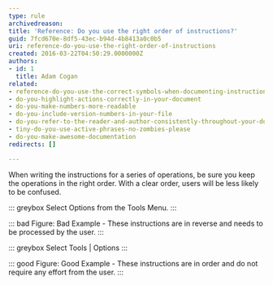 ```yaml
---
type: rule
archivedreason: 
title: 'Reference: Do you use the right order of instructions?'
guid: 7fcd670e-8df5-43ec-b94d-4b8413a0c0b5
uri: reference-do-you-use-the-right-order-of-instructions
created: 2016-03-22T04:50:29.0000000Z
authors:
- id: 1
  title: Adam Cogan
related:
- reference-do-you-use-the-correct-symbols-when-documenting-instructions
- do-you-highlight-actions-correctly-in-your-document
- do-you-make-numbers-more-readable
- do-you-include-version-numbers-in-your-file
- do-you-refer-to-the-reader-and-author-consistently-throughout-your-document
- tiny-do-you-use-active-phrases-no-zombies-please
- do-you-make-awesome-documentation
redirects: []

---
```


When writing the instructions for a series of operations, be sure you keep the operations in the right order. With a clear order, users will be less likely to be confused.

<!--endintro-->


::: greybox
Select Options from the Tools Menu.
:::




::: bad
Figure: Bad Example - These instructions are in reverse and needs to be processed by the user.
:::





::: greybox
Select Tools | Options
:::



::: good
Figure: Good Example - These instructions are in order and do not require any effort from the user.
:::
